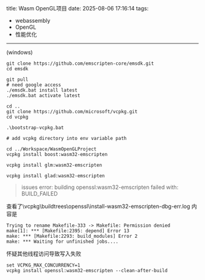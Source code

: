 title: Wasm OpenGL项目
date: 2025-08-06 17:16:14
tags:
- webassembly
- OpenGL
- 性能优化
---
(windows)
```
git clone https://github.com/emscripten-core/emsdk.git
cd emsdk

git pull
# need google access
./emsdk.bat install latest
./emsdk.bat activate latest

cd ..
git clone https://github.com/microsoft/vcpkg.git
cd vcpkg

.\bootstrap-vcpkg.bat

# add vcpkg directory into env variable path

cd ../Workspace/WasmOpenGLProject
vcpkg install boost:wasm32-emscripten 

vcpkg install glm:wasm32-emscripten

vcpkg install glad:wasm32-emscripten
```
> issues error: building openssl:wasm32-emscripten failed with: BUILD_FAILED

查看了\vcpkg\buildtrees\openssl\install-wasm32-emscripten-dbg-err.log 内容是 
```
Trying to rename Makefile-333 -> Makefile: Permission denied
make[1]: *** [Makefile:2395: depend] Error 13
make: *** [Makefile:2293: build_modules] Error 2
make: *** Waiting for unfinished jobs....
```
怀疑其他线程访问导致写入失败
```
set VCPKG_MAX_CONCURRENCY=1
vcpkg install openssl:wasm32-emscripten --clean-after-build
```